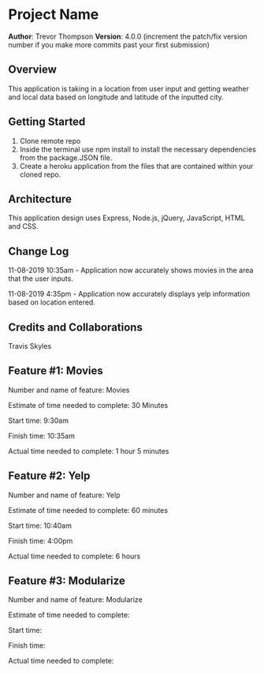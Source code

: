 # Project Name

**Author**: Trevor Thompson
**Version**: 4.0.0 (increment the patch/fix version number if you make more commits past your first submission)

## Overview

This application is taking in a location from user input and getting weather and local data based on longitude and latitude of the inputted city.

## Getting Started

1. Clone remote repo
2. Inside the terminal use npm install to install the necessary dependencies from the package.JSON file.
3. Create a heroku application from the files that are contained within your cloned repo.

## Architecture

This application design uses Express, Node.js, jQuery, JavaScript, HTML and CSS.

## Change Log

11-08-2019 10:35am - Application now accurately shows movies in the area that the user inputs.

11-08-2019 4:35pm - Application now accurately displays yelp information based on location entered.

## Credits and Collaborations
  Travis Skyles

## Feature #1: Movies

Number and name of feature: Movies

Estimate of time needed to complete: 30 Minutes

Start time: 9:30am

Finish time: 10:35am

Actual time needed to complete: 1 hour 5 minutes

## Feature #2: Yelp

Number and name of feature: Yelp

Estimate of time needed to complete: 60 minutes

Start time: 10:40am

Finish time: 4:00pm 

Actual time needed to complete: 6 hours

## Feature #3: Modularize

Number and name of feature: Modularize

Estimate of time needed to complete: 

Start time: 

Finish time: 

Actual time needed to complete: 
